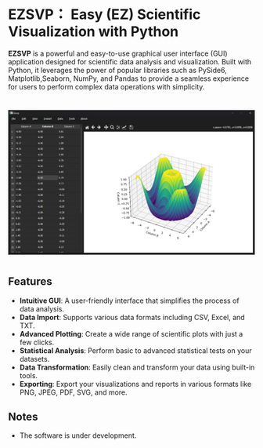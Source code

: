 # EZSVP： **E**asy (EZ) **S**cientific **V**isualization with **P**ython
**EZSVP** is a powerful and easy-to-use graphical user interface (GUI) application designed for scientific data analysis and visualization. Built with Python, it leverages the power of popular libraries such as PySide6, Matplotlib,Seaborn, NumPy, and Pandas to provide a seamless experience for users to perform complex data operations with simplicity.
#
![](https://github.com/Dot4diw/Ezsvp/blob/main/resources/Screenshot%202024-11-12%20212524.png)
#
## Features

- **Intuitive GUI**: A user-friendly interface that simplifies the process of data analysis.
- **Data Import**: Supports various data formats including CSV, Excel, and TXT.
- **Advanced Plotting**: Create a wide range of scientific plots with just a few clicks.
- **Statistical Analysis**: Perform basic to advanced statistical tests on your datasets.
- **Data Transformation**: Easily clean and transform your data using built-in tools.
- **Exporting**: Export your visualizations and reports in various formats like PNG, JPEG, PDF, SVG, and more.

## Notes
- The software is under development.

